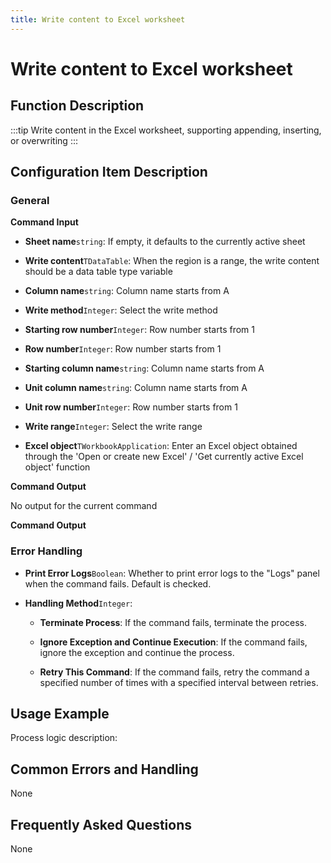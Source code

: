 ```yaml
---
title: Write content to Excel worksheet
---
```


# Write content to Excel worksheet

## Function Description

:::tip 
Write content in the Excel worksheet, supporting appending, inserting, or overwriting
:::

## Configuration Item Description

### General

**Command Input**

- **Sheet name**`string`: If empty, it defaults to the currently active sheet

- **Write content**`TDataTable`: When the region is a range, the write content should be a data table type variable

- **Column name**`string`: Column name starts from A

- **Write method**`Integer`: Select the write method

- **Starting row number**`Integer`: Row number starts from 1

- **Row number**`Integer`: Row number starts from 1

- **Starting column name**`string`: Column name starts from A

- **Unit column name**`string`: Column name starts from A

- **Unit row number**`Integer`: Row number starts from 1

- **Write range**`Integer`: Select the write range

- **Excel object**`TWorkbookApplication`: Enter an Excel object obtained through the 'Open or create new Excel' / 'Get currently active Excel object' function


**Command Output**

No output for the current command


**Command Output**

### Error Handling

- **Print Error Logs**`Boolean`: Whether to print error logs to the "Logs" panel when the command fails. Default is checked. 

- **Handling Method**`Integer`:

    - **Terminate Process**: If the command fails, terminate the process.

    - **Ignore Exception and Continue Execution**: If the command fails, ignore the exception and continue the process.

    - **Retry This Command**: If the command fails, retry the command a specified number of times with a specified interval between retries.

## Usage Example

Process logic description:

## Common Errors and Handling

None

## Frequently Asked Questions

None

